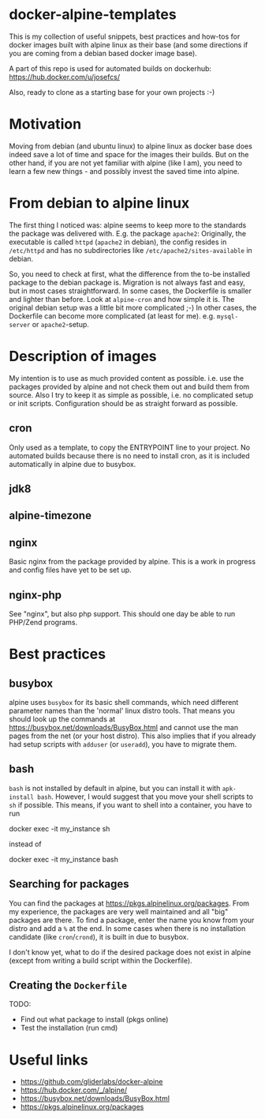 # docker-alpine-templates

This is my collection of useful snippets, best practices and how-tos for docker
images built with alpine linux as their base (and some directions if you are
coming from a debian based docker image base).

A part of this repo is used for automated builds on dockerhub: https://hub.docker.com/u/josefcs/

Also, ready to clone as a starting base for your own projects :-)


# Motivation

Moving from debian (and ubuntu linux) to alpine linux as docker base does indeed
save a lot of time and space for the images their builds.
But on the other hand, if you are not yet familiar with alpine (like I am), you
need to learn a few new things - and possibly invest the saved time into
alpine.


# From debian to alpine linux

The first thing I noticed was: alpine seems to keep more to the standards the
package was delivered with. E.g. the package `apache2`: Originally,
the executable is called `httpd` (`apache2` in debian), the config resides in
`/etc/httpd` and has no subdirectories like `/etc/apache2/sites-available` in
debian.

So, you need to check at first, what the difference from the to-be installed
package to the debian package is. Migration is not always fast and easy, but
in most cases straightforward.
In some cases, the Dockerfile is smaller and lighter than before. Look at
`alpine-cron` and how simple it is. The original debian setup was a little bit
more complicated ;-)
In other cases, the Dockerfile can become more complicated (at least for me).
e.g. `mysql-server` or `apache2`-setup.


# Description of images

My intention is to use as much provided content as possible. i.e. use the packages provided by alpine and not check them out and build them from source. Also I try to keep it as simple as possible, i.e. no complicated setup or init scripts. Configuration should be as straight forward as possible.

## cron

Only used as a template, to copy the ENTRYPOINT line to your project. No automated builds because there is no need to install cron, as it is included automatically in alpine due to busybox.

## jdk8

## alpine-timezone

## nginx

Basic nginx from the package provided by alpine. This is a work in progress and config files have yet to be set up.

## nginx-php

See "nginx", but also php support. This should one day be able to run PHP/Zend programs.

# Best practices

## busybox

alpine uses `busybox` for its basic shell commands, which need different
parameter names than the 'normal' linux distro tools. That means you should
look up the commands at https://busybox.net/downloads/BusyBox.html and cannot
use the man pages from the net (or your host distro). This also implies that if
you already had setup scripts with `adduser` (or `useradd`), you have to migrate
them.

## bash

`bash` is not installed by default in alpine, but you can install it with
`apk-install bash`. However, I would suggest that you move your shell scripts to
`sh` if possible. This means, if you want to shell into a container, you have to
run

  docker exec -it my_instance sh

instead of

  docker exec -it my_instance bash

## Searching for packages

You can find the packages at https://pkgs.alpinelinux.org/packages. From my
experience, the packages are very well maintained and all "big" packages are
there.
To find a package, enter the name you know from your distro and add a `%` at the
end. In some cases when there is no installation candidate (like `cron`/`crond`),
it is built in due to busybox.

I don't know yet, what to do if the desired package does not exist in alpine
(except from writing a build script within the Dockerfile).


## Creating the `Dockerfile`

TODO:

* Find out what package to install (pkgs online)
* Test the installation (run cmd)


# Useful links

* https://github.com/gliderlabs/docker-alpine
* https://hub.docker.com/_/alpine/
* https://busybox.net/downloads/BusyBox.html
* https://pkgs.alpinelinux.org/packages
